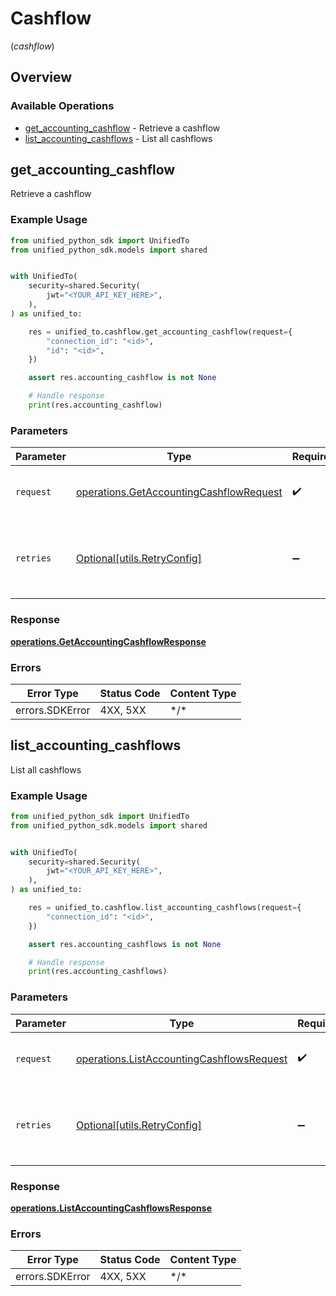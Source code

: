 # Cashflow
(*cashflow*)

## Overview

### Available Operations

* [get_accounting_cashflow](#get_accounting_cashflow) - Retrieve a cashflow
* [list_accounting_cashflows](#list_accounting_cashflows) - List all cashflows

## get_accounting_cashflow

Retrieve a cashflow

### Example Usage

<!-- UsageSnippet language="python" operationID="getAccountingCashflow" method="get" path="/accounting/{connection_id}/cashflow/{id}" -->
```python
from unified_python_sdk import UnifiedTo
from unified_python_sdk.models import shared


with UnifiedTo(
    security=shared.Security(
        jwt="<YOUR_API_KEY_HERE>",
    ),
) as unified_to:

    res = unified_to.cashflow.get_accounting_cashflow(request={
        "connection_id": "<id>",
        "id": "<id>",
    })

    assert res.accounting_cashflow is not None

    # Handle response
    print(res.accounting_cashflow)

```

### Parameters

| Parameter                                                                                          | Type                                                                                               | Required                                                                                           | Description                                                                                        |
| -------------------------------------------------------------------------------------------------- | -------------------------------------------------------------------------------------------------- | -------------------------------------------------------------------------------------------------- | -------------------------------------------------------------------------------------------------- |
| `request`                                                                                          | [operations.GetAccountingCashflowRequest](../../models/operations/getaccountingcashflowrequest.md) | :heavy_check_mark:                                                                                 | The request object to use for the request.                                                         |
| `retries`                                                                                          | [Optional[utils.RetryConfig]](../../models/utils/retryconfig.md)                                   | :heavy_minus_sign:                                                                                 | Configuration to override the default retry behavior of the client.                                |

### Response

**[operations.GetAccountingCashflowResponse](../../models/operations/getaccountingcashflowresponse.md)**

### Errors

| Error Type      | Status Code     | Content Type    |
| --------------- | --------------- | --------------- |
| errors.SDKError | 4XX, 5XX        | \*/\*           |

## list_accounting_cashflows

List all cashflows

### Example Usage

<!-- UsageSnippet language="python" operationID="listAccountingCashflows" method="get" path="/accounting/{connection_id}/cashflow" -->
```python
from unified_python_sdk import UnifiedTo
from unified_python_sdk.models import shared


with UnifiedTo(
    security=shared.Security(
        jwt="<YOUR_API_KEY_HERE>",
    ),
) as unified_to:

    res = unified_to.cashflow.list_accounting_cashflows(request={
        "connection_id": "<id>",
    })

    assert res.accounting_cashflows is not None

    # Handle response
    print(res.accounting_cashflows)

```

### Parameters

| Parameter                                                                                              | Type                                                                                                   | Required                                                                                               | Description                                                                                            |
| ------------------------------------------------------------------------------------------------------ | ------------------------------------------------------------------------------------------------------ | ------------------------------------------------------------------------------------------------------ | ------------------------------------------------------------------------------------------------------ |
| `request`                                                                                              | [operations.ListAccountingCashflowsRequest](../../models/operations/listaccountingcashflowsrequest.md) | :heavy_check_mark:                                                                                     | The request object to use for the request.                                                             |
| `retries`                                                                                              | [Optional[utils.RetryConfig]](../../models/utils/retryconfig.md)                                       | :heavy_minus_sign:                                                                                     | Configuration to override the default retry behavior of the client.                                    |

### Response

**[operations.ListAccountingCashflowsResponse](../../models/operations/listaccountingcashflowsresponse.md)**

### Errors

| Error Type      | Status Code     | Content Type    |
| --------------- | --------------- | --------------- |
| errors.SDKError | 4XX, 5XX        | \*/\*           |
